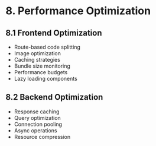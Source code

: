 # 8. Performance Optimization

## 8.1 Frontend Optimization

- Route-based code splitting
- Image optimization
- Caching strategies
- Bundle size monitoring
- Performance budgets
- Lazy loading components

## 8.2 Backend Optimization

- Response caching
- Query optimization
- Connection pooling
- Async operations
- Resource compression
